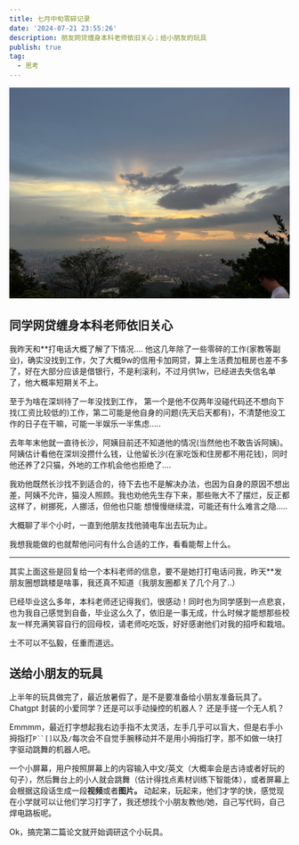 ```yaml
---
title: 七月中旬零碎记录
date: '2024-07-21 23:55:26'
description: 朋友网贷缠身本科老师依旧关心；给小朋友的玩具
publish: true
tag:
  - 思考
---
```

![周末的白云山](../../images/844da4c7dacfddca1631dc28db503dc1.jpeg "周末的白云山")
## 同学网贷缠身本科老师依旧关心

我昨天和**打电话大概了解了下情况.... 他这几年除了一些零碎的工作(家教等副业)，确实没找到工作，欠了大概9w的信用卡加网贷，算上生活费加租房也差不多了，好在大部分应该是借银行，不是利滚利，不过月供1w，已经进去失信名单了，他大概率短期关不上。

至于为啥在深圳待了一年没找到工作，
第一个是他不仅两年没碰代码还不想向下找(工资比较低的)工作，第二可能是他自身的问题(先天后天都有)，不清楚他没工作的日子在干嘛，可能一半娱乐一半焦虑.....

去年年末他就一直待长沙，阿姨目前还不知道他的情况(当然他也不敢告诉阿姨)。
阿姨估计看他在深圳没攒什么钱，让他留长沙(在家吃饭和住房都不用花钱)，同时他还养了2只猫，外地的工作机会他也拒绝了....

我劝他既然长沙找不到适合的，待下去也不是解决办法，也因为自身的原因不想出差，阿姨不允许，猫没人照顾。我也劝他先生存下来，那些账大不了摆烂，反正都这样了，树挪死，人挪活，但他也只能
想慢慢继续混，可能还有什么难言之隐.....

大概聊了半个小时，一直到他朋友找他骑电车出去玩为止。

我想我能做的也就帮他问问有什么合适的工作，看看能帮上什么。

---

其实上面这些是回复给一个本科老师的信息，要不是她打打电话问我，昨天**发朋友圈想跳楼是啥事，我还真不知道（我朋友圈都关了几个月了..）

已经毕业这么多年，本科老师还记得我们，很感动！同时也为同学感到一点悲哀，也为我自己感觉到自备，毕业这么久了，依旧是一事无成，什么时候才能想那些校友一样充满笑容自行的回母校，请老师吃吃饭，好好感谢他们对我的招呼和栽培。

士不可以不弘毅，任重而道远。


## 送给小朋友的玩具
上半年的玩具做完了，最近放暑假了，是不是要准备给小朋友准备玩具了。Chatgpt 封装的小爱同学？还是可以手动操控的机器人？ 还是手搓一个无人机？

Emmmm，最近打字想起我右边手指不太灵活，左手几乎可以盲大，但是右手小拇指打`P``[]`以及`/`每次会不自觉手腕移动并不是用小拇指打字，那不如做一块打字驱动跳舞的机器人吧。

一个小屏幕，用户按照屏幕上的内容输入中文/英文（大概率会是古诗或者好玩的句子），然后舞台上的小人就会跳舞（估计得找点素材训练下智能体），或者屏幕上会根据这段话生成一段**视频**或者**图片。**
动起来，玩起来，他们才学的快，感觉现在小学就可以让他们学习打字了，我还想找个小朋友教他/她，自己写代码，自己焊电路板呢。

Ok，搞完第二篇论文就开始调研这个小玩具。
